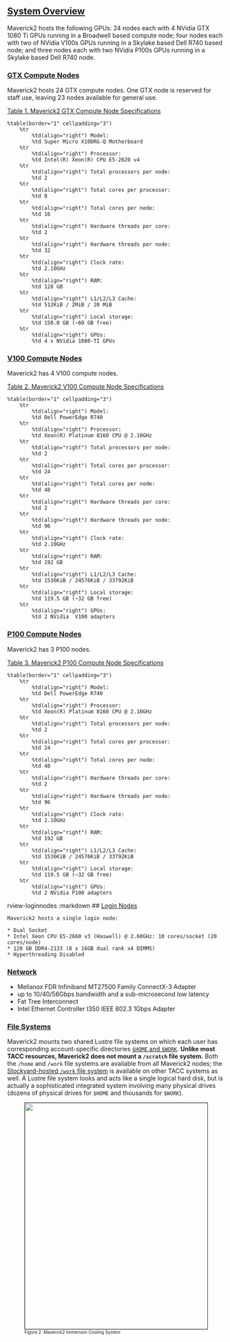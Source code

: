 ## [System Overview](#overview)

Maverick2 hosts the following GPUs: 24 nodes each with 4 NVidia GTX 1080 Ti GPUs running in a Broadwell based compute node; four nodes each with two of NVidia V100s GPUs running in a Skylake based Dell R740 based node; and three nodes each with two NVidia P100s GPUs running in a Skylake based Dell R740 node.

### [GTX Compute Nodes](#overview-computenodes)

Maverick2 hosts 24 GTX compute nodes. One GTX node is reserved for staff use, leaving 23 nodes available for general use.

[Table 1. Maverick2 GTX Compute Node Specifications](#table1)

	%table(border="1" cellpadding="3")
		%tr 
			%td(align="right") Model:
			%td Super Micro X10DRG-Q Motherboard
		%tr 
			%td(align="right") Processor:
			%td Intel(R) Xeon(R) CPU E5-2620 v4
		%tr 
			%td(align="right") Total processors per node:
			%td 2
		%tr 
			%td(align="right") Total cores per processor:
			%td 8
		%tr 
			%td(align="right") Total cores per node:
			%td 16
		%tr 
			%td(align="right") Hardware threads per core:
			%td 2
		%tr 
			%td(align="right") Hardware threads per node:
			%td 32
		%tr 
			%td(align="right") Clock rate:
			%td 2.10GHz
		%tr 
			%td(align="right") RAM:
			%td 128 GB
		%tr 
			%td(align="right") L1/L2/L3 Cache:
			%td 512KiB / 2MiB / 20 MiB
		%tr 
			%td(align="right") Local storage:
			%td 150.0 GB (~60 GB free)
		%tr 
			%td(align="right") GPUs:
			%td 4 x NVidia 1080-TI GPUs

### [V100 Compute Nodes](#overview-computenodes)

Maverick2 has 4 V100 compute nodes.

[Table 2. Maverick2 V100 Compute Node Specifications](#table2)

	%table(border="1" cellpadding="3")
		%tr 
			%td(align="right") Model:
			%td Dell PowerEdge R740
		%tr 
			%td(align="right") Processor:
			%td Xeon(R) Platinum 8160 CPU @ 2.10GHz
		%tr 
			%td(align="right") Total processors per node:
			%td 2
		%tr 
			%td(align="right") Total cores per processor:
			%td 24
		%tr 
			%td(align="right") Total cores per node:
			%td 48
		%tr 
			%td(align="right") Hardware threads per core:
			%td 2
		%tr 
			%td(align="right") Hardware threads per node:
			%td 96
		%tr 
			%td(align="right") Clock rate:
			%td 2.10GHz
		%tr 
			%td(align="right") RAM:
			%td 192 GB
		%tr 
			%td(align="right") L1/L2/L3 Cache:
			%td 1536KiB / 24576KiB / 33792KiB
		%tr 
			%td(align="right") Local storage:
			%td 119.5 GB (~32 GB free)
		%tr 
			%td(align="right") GPUs:
			%td 2 NVidia  V100 adapters

### [P100 Compute Nodes](#overview-v100)

Maverick2 has 3 P100 nodes.

[Table 3. Maverick2 P100 Compute Node Specifications](#table3)

	%table(border="1" cellpadding="3")
		%tr 
			%td(align="right") Model:
			%td Dell PowerEdge R740
		%tr 
			%td(align="right") Processor:
			%td Xeon(R) Platinum 8160 CPU @ 2.10GHz
		%tr 
			%td(align="right") Total processors per node:
			%td 2
		%tr 
			%td(align="right") Total cores per processor:
			%td 24
		%tr 
			%td(align="right") Total cores per node:
			%td 48
		%tr 
			%td(align="right") Hardware threads per core:
			%td 2
		%tr 
			%td(align="right") Hardware threads per node:
			%td 96
		%tr 
			%td(align="right") Clock rate:
			%td 2.10GHz
		%tr 
			%td(align="right") RAM:
			%td 192 GB
		%tr 
			%td(align="right") L1/L2/L3 Cache:
			%td 1536KiB / 24576KiB / 33792KiB
		%tr 
			%td(align="right") Local storage:
			%td 119.5 GB (~32 GB free)
		%tr 
			%td(align="right") GPUs:
			%td 2 NVidia P100 adapters

rview-loginnodes
:markdown
	## [Login Nodes](#overview-loginnodes)

	Maverick2 hosts a single login node:

	* Dual Socket
	* Intel Xeon CPU E5-2660 v3 (Haswell) @ 2.60GHz: 10 cores/socket (20 cores/node)
	* 128 GB DDR4-2133 (8 x 16GB dual rank x4 DIMMS)
	* Hyperthreading Disabled

### [Network](#overview-network)

* Mellanox FDR Infiniband MT27500 Family ConnectX-3 Adapter
* up to 10/40/56Gbps bandwidth and a sub-microsecond low latency
* Fat Tree Interconnect
* Intel Ethernet Controller I350 IEEE 802.3 1Gbps Adapter

### [File Systems](#overview-filesystems)

Maverick2 mounts two shared Lustre file systems on which each user has corresponding account-specific directories [`$HOME` and `$WORK`](#files-filesystems). **Unlike most TACC resources, Maverick2 does not mount a `/scratch` file system.**  Both the `/home` and `/work` file systems are available from all Maverick2 nodes; the [Stockyard-hosted `/work` file system](https://www.tacc.utexas.edu/systems/stockyard) is available on other TACC systems as well. A Lustre file system looks and acts like a single logical hard disk, but is actually a sophisticated integrated system involving many physical drives (dozens of physical drives for `$HOME` and thousands for `$WORK`).

<!-- p class="portlet-msg-info">See <a href="#files">Managing Your Files</a> section below and consult the <a href="/user-guides/stampede2#using-citizenship-filesystems">Shared Lustre File Systems</a> section in the <a href="/user-guides/stampede2">Stampede2 User Guide</a> for best practices. </p> -->


<figure>
<img alt="" src="/documents/10157/1181317/Maverick2+cooling+system/fbef2f24-4252-4d5f-857e-73c138ff6a0e?t=1592320888902" style="width: 800px; height: 524px; border-width: 1px; border-style: solid;" />
<figcaption><font size=-2>Figure 2. Maverick2 Immersion Cooling System</font></figcaption>
</figure>

